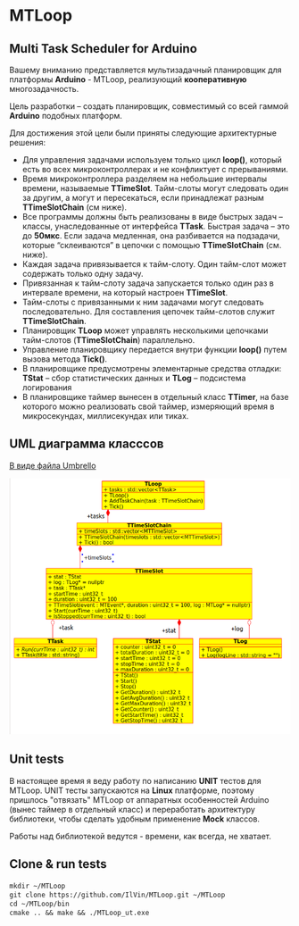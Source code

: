 # MTLoop

## Multi Task Scheduler for Arduino

Вашему вниманию представляется мультизадачный планировщик для платформы **Arduino** - MTLoop, реализующий **кооперативную** многозадачность.

Цель разработки – создать планировщик, совместимый со всей гаммой **Arduino** подобных платформ.

Для достижения этой цели были приняты следующие архитектурные решения:

* Для управления задачами используем только цикл **loop()**, который есть во всех микроконтроллерах и не конфликтует с прерываниями.
* Время микроконтроллера разделяем на небольшие интервалы времени, называемые **TTimeSlot**. Тайм-слоты могут следовать один за другим, а могут и пересекаться, если принадлежат разным **TTimeSlotChain** (см ниже).
* Все программы должны быть реализованы в виде быстрых задач – классы, унаследованные от интерфейса **TTask**. Быстрая задача – это до **50мкс**. Если задача медленная, она разбивается на подзадачи, которые “склеиваются” в цепочки с помощью **TTimeSlotChain** (см. ниже).
* Каждая задача привязывается к тайм-слоту. Один тайм-слот может содержать только одну задачу.
* Привязанная к тайм-слоту задача запускается только один раз в интервале времени, на который настроен **TTimeSlot**.
* Тайм-слоты с привязанными к ним задачами могут следовать последовательно. Для составления цепочек тайм-слотов служит **TTimeSlotChain**.
* Планировщик **TLoop** может управлять несколькими цепочками тайм-слотов (**TTimeSlotChain**) параллельно.
* Управление планировщику передается внутри функции **loop()** путем вызова метода **Tick()**.
* В планировщике предусмотрены элементарные средства отладки: **TStat** – сбор статистических данных и **TLog** – подсистема логирования
* В планировщике таймер вынесен в отдельный класс **TTimer**, на базе которого можно реализовать свой таймер, измеряющий время в микросекундах, миллисекундах или тиках.

## UML диаграмма класссов

[В виде файла Umbrello](doc/uml.xmi)

![В виде PNG](UML.png)

## Unit tests

В настоящее время я веду работу по написанию **UNIT** тестов для MTLoop. UNIT тесты запускаются на **Linux** платформе, поэтому пришлось "отвязать" MTLoop от аппаратных особенностей Arduino (вынес таймер в отдельный класс) и переработать архитектуру библиотеки, чтобы сделать удобным применение **Mock** классов.

Работы над библиотекой ведутся - времени, как всегда, не хватает.

## Clone & run tests

    mkdir ~/MTLoop
    git clone https://github.com/IlVin/MTLoop.git ~/MTLoop
    cd ~/MTLoop/bin
    cmake .. && make && ./MTLoop_ut.exe


